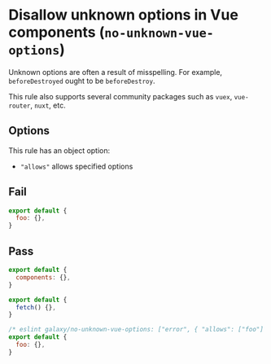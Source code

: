 # Disallow unknown options in Vue components (`no-unknown-vue-options`)

Unknown options are often a result of misspelling. For example, `beforeDestroyed` ought to be `beforeDestroy`.

This rule also supports several community packages such as `vuex`, `vue-router`, `nuxt`, etc.

## Options

This rule has an object option:

- `"allows"` allows specified options

## Fail

```js
export default {
  foo: {},
}
```

## Pass

```js
export default {
  components: {},
}
```

```js
export default {
  fetch() {},
}
```

```js
/* eslint galaxy/no-unknown-vue-options: ["error", { "allows": ["foo"] }] */
export default {
  foo: {},
}
```
